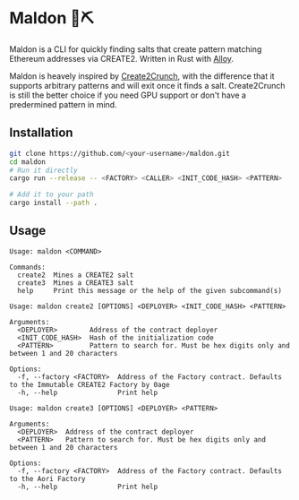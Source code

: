 # Maldon 🧂⛏️

Maldon is a CLI for quickly finding salts that create pattern matching Ethereum addresses via CREATE2.
Written in Rust with [Alloy](https://github.com/alloy-rs/core).

Maldon is heavely inspired by [Create2Crunch](https://github.com/0age/create2crunch), with the difference that it supports arbitrary patterns and will exit once it finds a salt.
Create2Crunch is still the better choice if you need GPU support or don't have a predermined pattern in mind.

## Installation

```bash
git clone https://github.com/<your-username>/maldon.git
cd maldon
# Run it directly
cargo run --release -- <FACTORY> <CALLER> <INIT_CODE_HASH> <PATTERN>

# Add it to your path
cargo install --path .
```

## Usage

```
Usage: maldon <COMMAND>

Commands:
  create2  Mines a CREATE2 salt
  create3  Mines a CREATE3 salt
  help     Print this message or the help of the given subcommand(s)

Usage: maldon create2 [OPTIONS] <DEPLOYER> <INIT_CODE_HASH> <PATTERN>

Arguments:
  <DEPLOYER>        Address of the contract deployer
  <INIT_CODE_HASH>  Hash of the initialization code
  <PATTERN>         Pattern to search for. Must be hex digits only and between 1 and 20 characters

Options:
  -f, --factory <FACTORY>  Address of the Factory contract. Defaults to the Immutable CREATE2 Factory by 0age
  -h, --help               Print help

Usage: maldon create3 [OPTIONS] <DEPLOYER> <PATTERN>

Arguments:
  <DEPLOYER>  Address of the contract deployer
  <PATTERN>   Pattern to search for. Must be hex digits only and between 1 and 20 characters

Options:
  -f, --factory <FACTORY>  Address of the Factory contract. Defaults to the Aori Factory
  -h, --help               Print help
```
